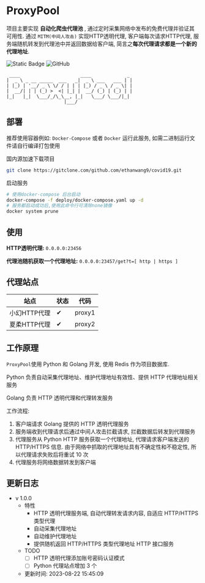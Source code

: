 # ProxyPool

项目主要实现 **自动化爬虫代理池** , 通过定时采集网络中发布的免费代理并验证其可用性.
通过 `MITM(中间人攻击)` 实现HTTP透明代理, 客户端每次请求HTTP代理, 服务端随机转发到代理池中并返回数据给客户端, 简言之**每次代理请求都是一个新的代理地址**.

![Static Badge](https://img.shields.io/badge/version-1.0.0-blue)
![GitHub](https://img.shields.io/github/license/ethanwang9/ProxyPool)


```text
 ____                      ____             _ 
|  _ \ _ __ _____  ___   _|  _ \ ___   ___ | |
| |_) | '__/ _ \ \/ / | | | |_) / _ \ / _ \| |
|  __/| | | (_) >  <| |_| |  __/ (_) | (_) | |
|_|   |_|  \___/_/\_\__, |_|   \___/ \___/|_|
                     |___/
```

## 部署

推荐使用容器例如: `Docker-Compose` 或者 `Docker` 运行此服务, 如需二进制运行文件请自行编译打包使用

国内源加速下载项目
```bash
git clone https://gitclone.com/github.com/ethanwang9/covid19.git
```

启动服务
```bash
# 使用docker-compose 后台启动
docker-compose -f deploy/docker-compose.yaml up -d
# 服务都启动成功后,使用此命令行可清除none镜像
docker system prune
```

## 使用

**HTTP透明代理:** `0.0.0.0:23456`

**代理池随机获取一个代理地址:** `0.0.0.0:23457/get?t=[ http | https ]`

## 代理站点

| 站点       | 状态 | 代码     |
|----------|----|--------|
| 小幻HTTP代理 | ✔  | proxy1 |
| 夏柔HTTP代理 | ✔  | proxy2 |

## 工作原理

`ProxyPool`使用 Python 和 Golang 开发, 使用 Redis 作为项目数据库.

Python 负责自动采集代理地址、维护代理地址有效性、提供 HTTP 代理地址相关服务

Golang 负责 HTTP 透明代理和代理转发服务

工作流程: 
1. 客户端请求 Golang 提供的 HTTP 透明代理服务 
2. 服务端收到代理请求后通过中间人攻击拦截请求, 拦截数据后转发到代理服务
3. 代理服务从 Python HTTP 服务获取一个代理地址, 代理请求客户端发送的 HTTP/HTTPS 信息. 由于网络中抓取的代理地址具有不确定性和不稳定性, 所以代理请求失败后将重试 10 次
4. 代理服务将网络数据转发到客户端

## 更新日志

- v 1.0.0
  - 特性
    - HTTP 透明代理服务端, 自动代理转发请求内容, 自适应 HTTP/HTTPS 类型代理
    - 自动采集代理地址
    - 自动维护代理地址
    - 提供随机返回 HTTP/HTTPS 类型代理地址 HTTP 接口服务
  - TODO
    - [ ] HTTP 透明代理添加账号密码认证模式
    - [ ] Python 代理站点增加 3 个
  - 更新时间: 2023-08-22 15:45:09